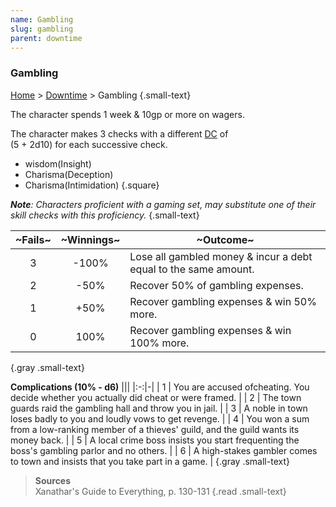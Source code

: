 ```yaml
---
name: Gambling
slug: gambling
parent: downtime
---
```

### Gambling
[Home](dm-operations-center) > [Downtime](downtime) > Gambling {.small-text}

The character spends 1 week & 10gp or more on wagers.

The character makes 3 checks with a different [DC](difficulty-class) of <br/>
(5 + 2d10) for each successive check.

- wisdom(Insight)
- Charisma(Deception)
- Charisma(Intimidation)
{.square}

***Note**: Characters proficient with a gaming set, may substitute one of their skill checks with this proficiency.* {.small-text}

| ~Fails~ | ~Winnings~ | ~Outcome~ |
|:--:|:----:|-|
| 3 | -100% | Lose all gambled money & incur a debt equal to the same amount.
| 2 | -50%  | Recover 50% of gambling expenses. |
| 1 | +50%  | Recover gambling expenses & win 50% more. |
| 0 | 100%  | Recover gambling expenses & win 100% more. |
{.gray .small-text}

**Complications (10% - d6)**
|||
|:-:|-|
| 1 | You are accused ofcheating. You decide whether you actually did cheat or were framed. |
| 2 | The town guards raid the gambling hall and throw you in jail. |
| 3 | A noble in town loses badly to you and loudly vows to get revenge. |
| 4 | You won a sum from a low-ranking member of a thieves' guild, and the guild wants its money back. |
| 5 | A local crime boss insists you start frequenting the boss's gambling parlor and no others. |
| 6 | A high-stakes gambler comes to town and insists that you take part in a game. |
{.gray .small-text}

> **Sources** <br/>
> Xanathar's Guide to Everything, p. 130-131
{.read .small-text}